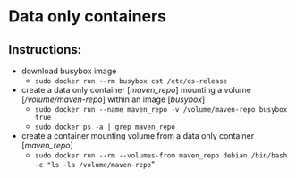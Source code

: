 <h1>Data only containers</h1>

<h2>Instructions:</h2>

<ul>
  <li> download busybox image
    <ul>
      <li><code>sudo docker run --rm busybox cat /etc/os-release</code>
    </ul>
  <li>create a data only container [<i>maven_repo</i>] mounting a volume [<i>/volume/maven-repo</i>] within an image [<i>busybox</i>]
    <ul>
      <li><code>sudo docker run --name maven_repo -v /volume/maven-repo busybox true</code>
      <li><code>sudo docker ps -a | grep maven_repo</code>
    </ul>
  <li>create a container mounting volume from a data only container [<i>maven_repo</i>]
    <ul>
      <li><code>sudo docker run --rm --volumes-from maven_repo debian /bin/bash -c "ls -la /volume/maven-repo</code>"
    </ul>
</ul>
